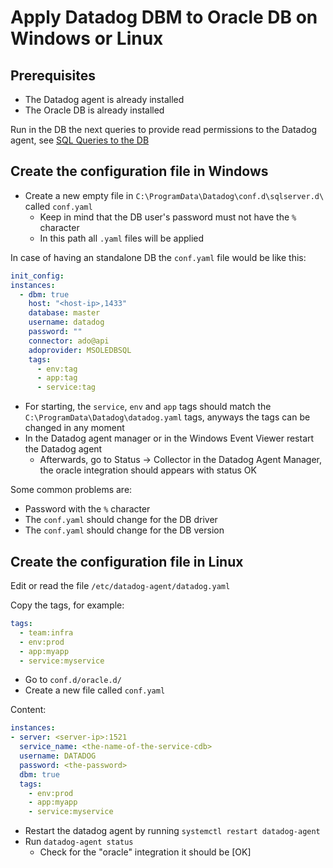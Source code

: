 
# Apply Datadog DBM to Oracle DB on Windows or Linux

## Prerequisites
- The Datadog agent is already installed
- The Oracle DB is already installed

Run in the DB the next queries to provide read permissions to the Datadog agent, see [SQL Queries to the DB](https://docs.datadoghq.com/integrations/oracle/?tab=windows)

## Create the configuration file in Windows

- Create a new empty file in `C:\ProgramData\Datadog\conf.d\sqlserver.d\` called `conf.yaml`
  - Keep in mind that the DB user's password must not have the `%` character
  - In this path  all `.yaml` files will be applied

In case of having an standalone DB the `conf.yaml` file would be like this:

```yaml
init_config:
instances:
  - dbm: true
    host: "<host-ip>,1433"
    database: master
    username: datadog
    password: ""
    connector: ado@api
    adoprovider: MSOLEDBSQL
    tags:
      - env:tag
      - app:tag
      - service:tag
```

- For starting, the `service`, `env` and `app` tags should match the `C:\ProgramData\Datadog\datadog.yaml` tags, anyways the tags can be changed in any moment
- In the Datadog agent manager or in the Windows Event Viewer restart the Datadog agent 
  - Afterwards, go to Status -> Collector in the Datadog Agent Manager, the oracle integration should appears with status OK

Some common problems are:
- Password with the `%` character
- The `conf.yaml` should change for the DB driver
- The `conf.yaml` should change for the DB version

## Create the configuration file in Linux

Edit or read the file `/etc/datadog-agent/datadog.yaml`

Copy the tags, for example:

```yaml
tags:
  - team:infra
  - env:prod
  - app:myapp
  - service:myservice
```

- Go to `conf.d/oracle.d/`
- Create a new file called `conf.yaml`

Content:

```yaml
instances:
- server: <server-ip>:1521
  service_name: <the-name-of-the-service-cdb>
  username: DATADOG
  password: <the-password>
  dbm: true
  tags:
    - env:prod
    - app:myapp
    - service:myservice
```

- Restart the datadog agent by running `systemctl restart datadog-agent` 
- Run `datadog-agent status` 
  - Check for the "oracle" integration it should be [OK]
